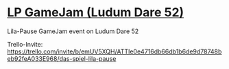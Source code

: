 # [LP GameJam (Ludum Dare 52)](https://nat-rix.github.io/lpjam/)
Lila-Pause GameJam event on Ludum Dare 52

Trello-Invite: https://trello.com/invite/b/emUV5XQH/ATTIe0e4716db66db1b6de9d78748beb92feA033E968/das-spiel-lila-pause
